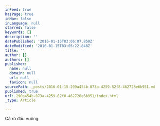 ```yaml
---
inFeed: true
hasPage: true
inNav: false
inLanguage: null
starred: false
keywords: []
description: ''
datePublished: '2016-01-15T03:06:07.850Z'
dateModified: '2016-01-15T03:05:22.848Z'
title: ''
author: []
authors: []
publisher:
  name: null
  domain: null
  url: null
  favicon: null
sourcePath: _posts/2016-01-15-290a454b-073a-4259-82f8-462728e6b951.md
published: true
url: 290a454b-073a-4259-82f8-462728e6b951/index.html
_type: Article

---
```

Cá rô đầu vuông